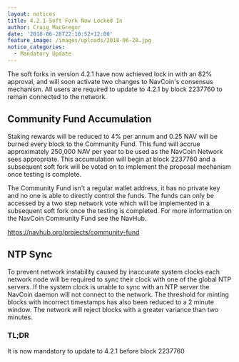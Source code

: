 ```yaml
---
layout: notices
title: 4.2.1 Soft Fork Now Locked In
author: Craig MacGregor
date: '2018-06-28T22:10:52+12:00'
feature_image: /images/uploads/2018-06-28.jpg
notice_categories:
  - Mandatory Update
---
```

The soft forks in version 4.2.1 have now achieved lock in with an 82% approval, and will soon activate two changes to NavCoin's consensus mechanism. All users are required to update to 4.2.1 by block 2237760 to remain connected to the network.
<!--more-->

## Community Fund Accumulation

Staking rewards will be reduced to 4% per annum and 0.25 NAV will be burned every block to the Community Fund. This fund will accrue approximately 250,000 NAV per year to be used as the NavCoin Network sees appropriate. This accumulation will begin at block 2237760 and a subsequent soft fork will be voted on to implement the proposal mechanism once testing is complete.

The Community Fund isn't a regular wallet address, it has no private key and no one is able to directly control the funds. The funds can only be accessed by a two step network vote which will be implemented in a subsequent soft fork once the testing is completed. For more information on the NavCoin Community Fund see the NavHub.

<https://navhub.org/projects/community-fund>

## NTP Sync

To prevent network instability caused by inaccurate system clocks each network node will be required to sync their clock with one of the global NTP servers. If the system clock is unable to sync with an NTP server the NavCoin daemon will not connect to the network. The threshold for minting blocks with incorrect timestamps has also been reduced to a 2 minute window. The network will reject blocks with a greater variance than two minutes.

### TL;DR 

It is now mandatory to update to 4.2.1 before block 2237760
